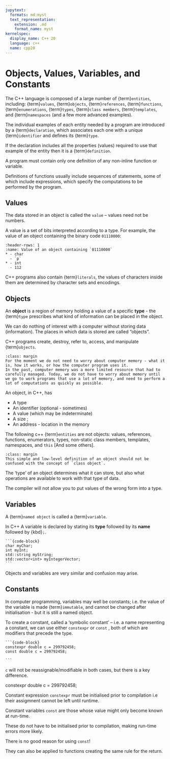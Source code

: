 ```yaml
---
jupytext:
  formats: md:myst
  text_representation:
    extension: .md
    format_name: myst
kernelspec:
  display_name: C++ 20
  language: c++
  name: cpp20
---
```


# Objects, Values, Variables, and Constants

The C++ language is composed of a large number of {term}`entities`, including: {term}`values`, {term}`objects`, {term}`references`, {term}`functions`, {term}`enumerations`, {term}`types`, {term}`class members`, {term}`templates`, and {term}`namespaces` (and a few more advanced examples).

The individual examples of each entity needed by a program are introduced by a {term}`declaration`, which associates each one with a unique {term}`identifier` and defines its {term}`type`.

If the declaration includes all the properties (values) required to use that example of the entity then it is a {term}`definition`. 

A program must contain only one definition of any non-inline function or variable.

Definitions of functions usually include sequences of statements, some of which include expressions, which specify the computations to be performed by the program.

## Values

The data stored in an object is called the `value` – values need not be numbers. 

A value is a set of bits interpreted according to a type. For example, the value of an object containing the binary code `01110000`:

```{list-table}
:header-rows: 1
:name: Value of an object containing `01110000`
* - char
  - `p`
* - int
  - 112
```

C++ programs also contain {term}`literals`, the values of characters inside them are determined by character sets and encodings.

## Objects

An **object** is a region of memory holding a value of a specific **type** - the {term}`type` prescribes what kind of information can be placed in the object.

We can do nothing of interest with a computer without storing data (information). The places in which data is stored are called “objects”.

C++ programs create, destroy, refer to, access, and manipulate {term}`objects`.

```{note}
:class: margin
For the moment we do not need to worry about computer memory - what it is, how it works, or how the computer program uses it.
In the past, computer memory was a more limited resource that had to carefully managed. Today, we do not have to worry about memory until we go to work programs that use a lot of memory, and need to perform a lot of computations as quickly as possible.
```

An object, in C++, has
* A type
* An identifier (optional - sometimes)
* A value (which may be indeterminate)
* A size ;
* An address - location in the memory

The following c++ {term}`entities` are not objects: values, references, functions, enumerators, types, non-static class members, templates, namespaces, and `this` [And some others].
```{note}
:class: margin
This simple and low-level definition of an object should not be confused with the concept of `class object`.
```
The ‘type’ of an object determines what it can store, but also what operations are available to work with that type of data. 

The compiler will not allow you to put values of the wrong form into a type.
## Variables

A {term}`named object` is called a {term}`variable`.

In C++ A variable is declared by stating its **type** followed by its **name** followed by {kbd}`;`. 

````{admonition} Variable Declarations
```{code-block}
char myChar;
int myInt;
std::string myString;
std::vector<int> myIntegerVector;
```
````
Objects and variables are very similar and confusion may arise. 

## Constants

In computer programming, variables may well be constants; i.e. the value of the variable is made {term}`immutable`, and cannot be changed after initialisation - but it is still a named object.

To create a constant, called a ‘symbolic constant’ – i.e. a name representing a constant, we can use either `constexpr` or `const` , both of which are modifiers that precede the type.

````{admonition} Constant Declarations
```{code-block}
constexpr double c = 299792458;
const double c = 299792458;

```
````

`c` will not be reassignable/modifiable in both cases, but there is a key difference.

constexpr double c = 299792458;

Constant expression `constexpr` must be initialised prior to compilation i.e their assigmnent cannot be left until runtime.

Constant variables `const` are those whose value might only become known at run-time.

These do not have to be initialised prior to compilation, making run-time errors more likely. 

There is no good reason for using `const`!

They can also be applied to functions creating the same rule for the return.




